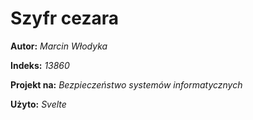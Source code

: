 # Szyfr cezara
**Autor:** *Marcin Włodyka*

**Indeks:** *13860*

**Projekt na:** *Bezpieczeństwo systemów informatycznych*

**Użyto:** *Svelte*
